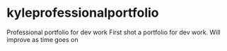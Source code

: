 # kyleprofessionalportfolio
Professional portfolio for dev work
First shot a portfolio for dev work. Will improve as time goes on
